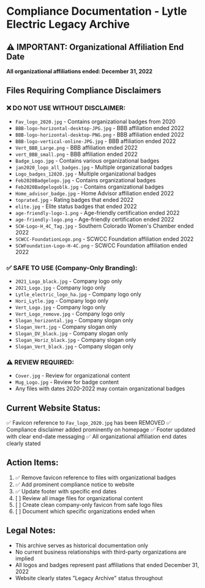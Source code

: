 # Compliance Documentation - Lytle Electric Legacy Archive

## ⚠️ IMPORTANT: Organizational Affiliation End Date
**All organizational affiliations ended: December 31, 2022**

## Files Requiring Compliance Disclaimers

### ❌ DO NOT USE WITHOUT DISCLAIMER:
- `Fav_logo_2020.jpg` - Contains organizational badges from 2020
- `BBB-logo-horizontal-desktop-JPG.jpg` - BBB affiliation ended 2022
- `BBB-logo-horizontal-desktop-PNG.png` - BBB affiliation ended 2022  
- `BBB-logo-vertical-online-JPG.jpg` - BBB affiliation ended 2022
- `Vert_BBB_Large.png` - BBB affiliation ended 2022
- `vert_BBB_small.png` - BBB affiliation ended 2022
- `Badge_Logo.jpg` - Contains various organizational badges
- `jan2020_logo_all_badges.jpg` - Multiple organizational badges
- `Logo_badges_12020.jpg` - Multiple organizational badges
- `Feb2020Badgelogo.jpg` - Contains organizational badges
- `Feb2020Badgelogoblk.jpg` - Contains organizational badges
- `Home_advisor_badge.jpg` - Home Advisor affiliation ended 2022
- `toprated.jpg` - Rating badges that ended 2022
- `elite.jpg` - Elite status badges that ended 2022
- `age-friendly-logo-1.png` - Age-friendly certification ended 2022
- `age-friendly-logo.png` - Age-friendly certification ended 2022
- `SCW-Logo-H_4C_Tag.jpg` - Southern Colorado Women's Chamber ended 2022
- `SCWCC-FoundationLogo.png` - SCWCC Foundation affiliation ended 2022
- `SCWFoundation-Logo-H-4C.png` - SCWCC Foundation affiliation ended 2022

### ✅ SAFE TO USE (Company-Only Branding):
- `2021_Logo_black.jpg` - Company logo only
- `2021_Logo.jpg` - Company logo only
- `Lytle_electric_logo_ha.jpg` - Company logo only
- `Hori_Lytle.jpg` - Company logo only
- `Vert_Logo.jpg` - Company logo only
- `Vert_Logo_remove.jpg` - Company logo only
- `Slogan_horizontal.jpg` - Company slogan only
- `Slogan_Vert.jpg` - Company slogan only
- `Slogan_DV_black.jpg` - Company slogan only
- `Slogan_Horiz_black.jpg` - Company slogan only
- `Slogan_Vert_black.jpg` - Company slogan only

### ⚠️ REVIEW REQUIRED:
- `Cover.jpg` - Review for organizational content
- `Mug_Logo.jpg` - Review for badge content
- Any files with dates 2020-2022 may contain organizational badges

## Current Website Status:
✅ Favicon reference to `Fav_logo_2020.jpg` has been REMOVED
✅ Compliance disclaimer added prominently on homepage
✅ Footer updated with clear end-date messaging
✅ All organizational affiliation end dates clearly stated

## Action Items:
1. ✅ Remove favicon reference to files with organizational badges
2. ✅ Add prominent compliance notice to website
3. ✅ Update footer with specific end dates
4. [ ] Review all image files for organizational content
5. [ ] Create clean company-only favicon from safe logo files
6. [ ] Document which specific organizations ended when

## Legal Notes:
- This archive serves as historical documentation only
- No current business relationships with third-party organizations are implied
- All logos and badges represent past affiliations that ended December 31, 2022
- Website clearly states "Legacy Archive" status throughout
